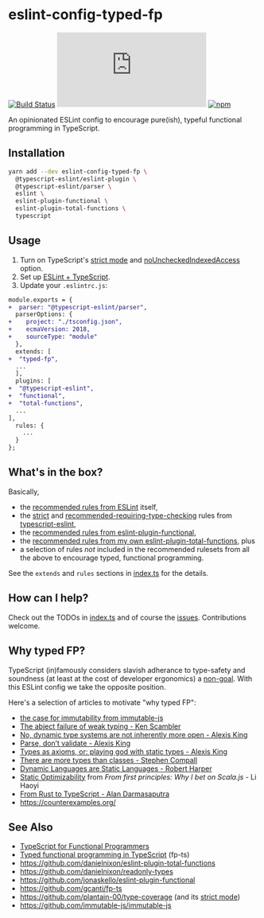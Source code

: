 # eslint-config-typed-fp

[![Build Status](https://github.com/danielnixon/eslint-config-typed-fp/actions/workflows/node.js.yml/badge.svg)](https://github.com/danielnixon/eslint-config-typed-fp/actions/workflows/node.js.yml)
[![Type Coverage](https://img.shields.io/badge/dynamic/json.svg?label=type-coverage&prefix=%E2%89%A5&suffix=%&query=$.typeCoverage.atLeast&uri=https%3A%2F%2Fraw.githubusercontent.com%2Fdanielnixon%2Feslint-config-typed-fp%2Fmaster%2Fpackage.json)](https://github.com/plantain-00/type-coverage)
[![npm](https://img.shields.io/npm/v/eslint-config-typed-fp.svg)](https://www.npmjs.com/package/eslint-config-typed-fp)

An opinionated ESLint config to encourage pure(ish), typeful functional programming in TypeScript.

## Installation

```sh
yarn add --dev eslint-config-typed-fp \
  @typescript-eslint/eslint-plugin \
  @typescript-eslint/parser \
  eslint \
  eslint-plugin-functional \
  eslint-plugin-total-functions \
  typescript
```

## Usage

1. Turn on TypeScript's [strict mode](https://www.typescriptlang.org/tsconfig#strict) and [noUncheckedIndexedAccess](https://www.typescriptlang.org/tsconfig#noUncheckedIndexedAccess) option.
2. Set up [ESLint + TypeScript](https://github.com/typescript-eslint/typescript-eslint/blob/master/docs/getting-started/linting/README.md).
3. Update your `.eslintrc.js`:

```diff
module.exports = {
+  parser: "@typescript-eslint/parser",
  parserOptions: {
+    project: "./tsconfig.json",
+    ecmaVersion: 2018,
+    sourceType: "module"
  },
  extends: [
+  "typed-fp",
  ...
  ],
  plugins: [
+  "@typescript-eslint",
+  "functional",
+  "total-functions",
  ...
],
  rules: {
    ...
  }
};

```

## What's in the box?

Basically,
* the [recommended rules from ESLint](https://eslint.org/docs/rules/) itself,
* the [strict](https://github.com/typescript-eslint/typescript-eslint/blob/main/docs/linting/CONFIGS.md#strict) and [recommended-requiring-type-checking](https://github.com/typescript-eslint/typescript-eslint/blob/main/docs/linting/CONFIGS.md#recommended-requiring-type-checking) rules from [typescript-eslint](https://github.com/typescript-eslint/typescript-eslint/tree/master/packages/eslint-plugin#supported-rules),
* the [recommended rules from eslint-plugin-functional](https://github.com/jonaskello/eslint-plugin-functional#rulesets),
* the [recommended rules from my own eslint-plugin-total-functions](https://github.com/danielnixon/eslint-plugin-total-functions#rules), plus
* a selection of rules _not_ included in the recommended rulesets from all the above to encourage typed, functional programming.

See the `extends` and `rules` sections in [index.ts](https://github.com/danielnixon/eslint-config-typed-fp/blob/master/src/index.ts) for the details.

## How can I help?

Check out the TODOs in [index.ts](https://github.com/danielnixon/eslint-config-typed-fp/blob/master/src/index.ts) and of course the [issues](https://github.com/danielnixon/eslint-config-typed-fp/issues). Contributions welcome.

## Why typed FP?

TypeScript (in)famously considers slavish adherance to type-safety and soundness (at least at the cost of developer ergonomics) a [non-goal](https://github.com/Microsoft/TypeScript/wiki/TypeScript-Design-Goals#non-goals). With this ESLint config we take the opposite position.

Here's a selection of articles to motivate "why typed FP":

* [the case for immutability from immutable-js](https://github.com/immutable-js/immutable-js#the-case-for-immutability)
* [The abject failure of weak typing - Ken Scambler](http://rea.tech/the-abject-failure-of-weak-typing/)
* [No, dynamic type systems are not inherently more open - Alexis King](https://lexi-lambda.github.io/blog/2020/01/19/no-dynamic-type-systems-are-not-inherently-more-open/)
* [Parse, don’t validate - Alexis King](https://lexi-lambda.github.io/blog/2019/11/05/parse-don-t-validate/)
* [Types as axioms, or: playing god with static types - Alexis King](https://lexi-lambda.github.io/blog/2020/08/13/types-as-axioms-or-playing-god-with-static-types/)
* [There are more types than classes - Stephen Compall](https://typelevel.org/blog/2017/02/13/more-types-than-classes.html)
* [Dynamic Languages are Static Languages - Robert Harper](https://existentialtype.wordpress.com/2011/03/19/dynamic-languages-are-static-languages/)
* [Static Optimizability](https://www.lihaoyi.com/post/FromfirstprinciplesWhyIbetonScalajs.html#static-optimizability) from _From first principles: Why I bet on Scala.js_ - Li Haoyi
* [From Rust to TypeScript - Alan Darmasaputra](https://valand.dev/blog/post/from-rust-to-typescript)
* https://counterexamples.org/

## See Also

* [TypeScript for Functional Programmers](https://www.typescriptlang.org/docs/handbook/typescript-in-5-minutes-func.html)
* [Typed functional programming in TypeScript](https://gcanti.github.io/fp-ts/) (fp-ts)
* https://github.com/danielnixon/eslint-plugin-total-functions
* https://github.com/danielnixon/readonly-types
* https://github.com/jonaskello/eslint-plugin-functional
* https://github.com/gcanti/fp-ts
* https://github.com/plantain-00/type-coverage (and its [strict mode](https://github.com/plantain-00/type-coverage#strict-mode))
* https://github.com/immutable-js/immutable-js
